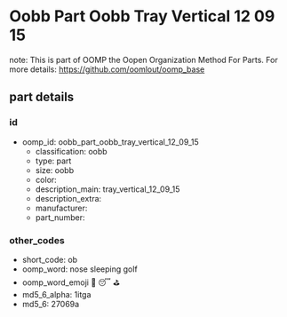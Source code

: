 # Oobb Part Oobb Tray Vertical 12 09 15  

note: This is part of OOMP the Oopen Organization Method For Parts. For more details: https://github.com/oomlout/oomp_base

##  part details





### id
* oomp_id: oobb_part_oobb_tray_vertical_12_09_15
  * classification: oobb
  * type: part
  * size: oobb
  * color: 
  * description_main: tray_vertical_12_09_15
  * description_extra: 
  * manufacturer: 
  * part_number: 

### other_codes
* short_code: ob
* oomp_word: nose sleeping golf
* oomp_word_emoji :nose: :sleeping: :golf:
* md5_6_alpha: 1itga
* md5_6: 27069a